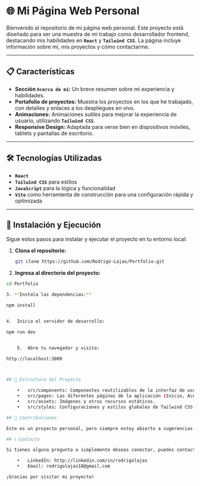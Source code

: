 # 🌐 Mi Página Web Personal

Bienvenido al repositorio de mi página web personal. Este proyecto está diseñado para ser una muestra de mi trabajo como desarrollador frontend, destacando mis habilidades en **`React`** y **`Tailwind CSS`**. La página incluye información sobre mí, mis proyectos y cómo contactarme.

---

## 📋 Características

- **Sección `Acerca de mí`:** Un breve resumen sobre mi experiencia y habilidades.
- **Portafolio de proyectos:** Muestra los proyectos en los que he trabajado, con detalles y enlaces a los despliegues en vivo.
- **Animaciones:** Animaciones sutiles para mejorar la experiencia de usuario, utilizando **`Tailwind CSS`**.
- **Responsive Design:** Adaptada para verse bien en dispositivos móviles, tablets y pantallas de escritorio.

---

## 🛠️ Tecnologías Utilizadas

- **`React`**
- **`Tailwind CSS`** para estilos
- **`JavaScript`** para la lógica y funcionalidad
- **`Vite`** como herramienta de construcción para una configuración rápida y optimizada

---

## 🚀 Instalación y Ejecución

Sigue estos pasos para instalar y ejecutar el proyecto en tu entorno local:

1. **Clona el repositorio:**
   ```bash
   git clone https://github.com/Rodrigo-Lajas/Portfolio.git

2. **Ingresa al directorio del proyecto:**
   
```bash
cd Portfolio

3. **Instala las dependencias:**

npm install


4.	Inicia el servidor de desarrollo:

npm run dev


	5.	Abre tu navegador y visita:

http://localhost:3000



## 📂 Estructura del Proyecto

	•	src/components: Componentes reutilizables de la interfaz de usuario.
	•	src/pages: Las diferentes páginas de la aplicación (Inicio, Acerca de, Proyectos, Contacto).
	•	src/assets: Imágenes y otros recursos estáticos.
	•	src/styles: Configuraciones y estilos globales de Tailwind CSS.

## 📝 Contribuciones

Este es un proyecto personal, pero siempre estoy abierto a sugerencias y mejoras. Si deseas contribuir, por favor abre un issue o envía un pull request.

## 📞 Contacto

Si tienes alguna pregunta o simplemente deseas conectar, puedes contactarme en:

	•	LinkedIn: http://linkedin.com/in/rodrigolajas
	•	Email: rodrigolajas18@gmail.com

¡Gracias por visitar mi proyecto!
